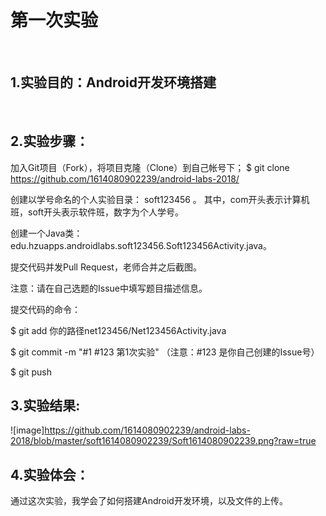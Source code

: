 # 第一次实验
 
## 1.实验目的：Android开发环境搭建
 
## 2.实验步骤：

加入Git项目（Fork），将项目克隆（Clone）到自己帐号下；
$ git clone https://github.com/1614080902239/android-labs-2018/

创建以学号命名的个人实验目录：
soft123456 。
其中，com开头表示计算机班，soft开头表示软件班，数字为个人学号。

创建一个Java类：edu.hzuapps.androidlabs.soft123456.Soft123456Activity.java。

提交代码并发Pull Request，老师合并之后截图。

注意：请在自己选题的Issue中填写题目描述信息。

提交代码的命令：

$ git add 你的路径net123456/Net123456Activity.java

$ git commit -m "#1 #123 第1次实验" （注意：#123 是你自己创建的Issue号）

$ git push

## 3.实验结果:
![image]https://github.com/1614080902239/android-labs-2018/blob/master/soft1614080902239/Soft1614080902239.png?raw=true

## 4.实验体会：
 
 通过这次实验，我学会了如何搭建Android开发环境，以及文件的上传。
